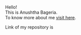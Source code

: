 Hello! <br>
This is Anushtha Bageria. <br>
To know more about me <a href = "https://github.com/anu-phoenix">visit here</a>.

Link of my repository is <a href= "https://github.com/anu-phoenix/open-code"></a>